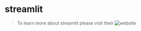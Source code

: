 # streamlit
> To learn more about streamlit please visit their ![website](https://www.streamlit.io/)
